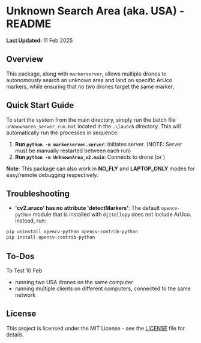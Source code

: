 # Unknown Search Area (aka. USA) - README

**Last Updated:** 11 Feb 2025

## Overview

This package, along with `markerserver`, allows multiple drones to autonomously search an unknown area and land on specific ArUco markers, while ensuring that no two drones target the same marker,

## Quick Start Guide

To start the system from the main directory, simply run the batch file `unknownarea_server_run.bat` located in the `.\launch` directory. This will automatically run the processes in sequence:

1. **Run `python -m markerserver.server`**: Initiates server. (NOTE: Server must be manually restarted between each run)
2. **Run `python -m UnknownArea_v2.main`**: Connects to drone (or )

**Note**: This package can also work in **NO_FLY** and **LAPTOP_ONLY** modes for easy/remote debugging respectively.


## Troubleshooting

- **'cv2.aruco' has no attribute 'detectMarkers'**: The default `opencv-python` module that is installed with `djitellopy` does not include ArUco. Instead, run:
```powershell
pip uninstall opencv-python opencv-contrib-python
pip install opencv-contrib-python
```

## To-Dos
To Test 10 Feb
- running two USA drones on the same computer
- running multiple clients on different computers, connected to the same network

## License

This project is licensed under the MIT License - see the [LICENSE](LICENSE) file for details.
